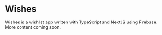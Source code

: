 # Wishes
Wishes is a wishlist app written with TypeScript and NextJS using Firebase. More content coming soon.